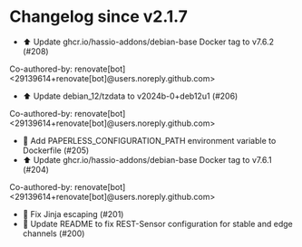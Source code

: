 # Changelog since v2.1.7
- ⬆️ Update ghcr.io/hassio-addons/debian-base Docker tag to v7.6.2 (#208)

Co-authored-by: renovate[bot] <29139614+renovate[bot]@users.noreply.github.com> 
- ⬆️ Update debian_12/tzdata to v2024b-0+deb12u1 (#206)

Co-authored-by: renovate[bot] <29139614+renovate[bot]@users.noreply.github.com> 
- 🐛 Add PAPERLESS_CONFIGURATION_PATH environment variable to Dockerfile (#205) 
- ⬆️ Update ghcr.io/hassio-addons/debian-base Docker tag to v7.6.1 (#204)

Co-authored-by: renovate[bot] <29139614+renovate[bot]@users.noreply.github.com> 
- 🐛 Fix Jinja escaping (#201) 
- 📝 Update README to fix REST-Sensor configuration for stable and edge channels (#200) 
